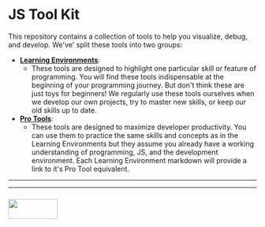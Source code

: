 # JS Tool Kit

This repository contains a collection of tools to help you visualize, debug, and develop.  We've' split these tools into two groups:
* [__Learning Environments__](./learning-environments.md):
  * These tools are designed to highlight one particular skill or feature of programming.  You will find these tools indispensable at the beginning of your programming journey. But don't think these are just toys for beginners!  We regularly use these tools ourselves when we develop our own projects, try to master new skills, or keep our old skills up to date.
* [__Pro Tools__](./pro-tools.md):
  * These tools are designed to maximize developer productivity.  You can use them to practice the same skills and concepts as in the Learning Environments but they assume you already have a working understanding of programming, JS, and the development environment.  Each Learning Environment markdown will provide a link to it's Pro Tool equivalent.




___
___
### <a href="http://elewa.education/blog" target="_blank"><img src="https://user-images.githubusercontent.com/18554853/34921062-506450ae-f97d-11e7-875f-6feeb26ad72d.png" width="100" height="40"/></a>